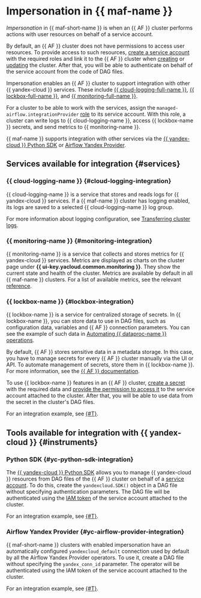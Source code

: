# Impersonation in {{ maf-name }}

_Impersonation_ in {{ maf-short-name }} is when an {{ AF }} cluster performs actions with user resources on behalf of a service account.

By default, an {{ AF }} cluster does not have permissions to access user resources. To provide access to such resources, [create a service account](../../iam/operations/sa/create.md#create-sa) with the required roles and link it to the {{ AF }} cluster when [creating](../operations/cluster-create.md#create-cluster) or [updating](../operations/cluster-update.md) the cluster. After that, you will be able to authenticate on behalf of the service account from the code of DAG files.

Impersonation enables an {{ AF }} cluster to support integration with other {{ yandex-cloud }} services. These include [{{ cloud-logging-full-name }}](../../logging/index.yaml), [{{ lockbox-full-name }}](../../lockbox/concepts/index.md), and [{{ monitoring-full-name }}](../../monitoring/concepts/index.md).

 For a cluster to be able to work with the services, assign the `managed-airflow.integrationProvider` [role](../security/index.md#managed-airflow-integrationProvider) to its service account. With this role, a cluster can write logs to {{ cloud-logging-name }}, access {{ lockbox-name }} secrets, and send metrics to {{ monitoring-name }}.

{{ maf-name }} supports integration with other services via the [{{ yandex-cloud }} Python SDK](https://github.com/yandex-cloud/python-sdk) or [Airflow Yandex Provider](https://airflow.apache.org/docs/apache-airflow-providers-yandex/stable/index.html).

## Services available for integration {#services}

### {{ cloud-logging-name }} {#cloud-logging-integration}

{{ cloud-logging-name }} is a service that stores and reads logs for {{ yandex-cloud }} services. If a {{ maf-name }} cluster has logging enabled, its logs are saved to a selected {{ cloud-logging-name }} log group.

For more information about logging configuration, see [Transferring cluster logs](../operations/af-logging.md).

### {{ monitoring-name }} {#monitoring-integration}

{{ monitoring-name }} is a service that collects and stores metrics for {{ yandex-cloud }} services. Metrics are displayed as charts on the cluster page under **{{ ui-key.yacloud.common.monitoring }}**. They show the current state and health of the cluster. Metrics are available by default in all {{ maf-name }} clusters. For a list of available metrics, see the relevant [reference](../metrics.md).

### {{ lockbox-name }} {#lockbox-integration}

{{ lockbox-name }} is a service for centralized storage of secrets. In {{ lockbox-name }}, you can store data to use in DAG files, such as configuration data, variables and {{ AF }} connection parameters. You can see the example of such data in [Automating {{ dataproc-name }} operations](../tutorials/data-processing-automation.md#dag).

By default, {{ AF }} stores sensitive data in a metadata storage. In this case, you have to manage secrets for every {{ AF }} cluster manually via the UI or API. To automate management of secrets, store them in {{ lockbox-name }}. For more information, see the [{{ AF }} documentation](https://airflow.apache.org/docs/apache-airflow/stable/security/secrets/secrets-backend/index.html).

To use {{ lockbox-name }} features in an {{ AF }} cluster, [create a secret](../../lockbox/operations/secret-create.md) with the required data and [provide the permission to access it](../../lockbox/operations/secret-access.md) to the service account attached to the cluster. After that, you will be able to use data from the secret in the cluster's DAG files.

For an integration example, see [{#T}](../operations/lockbox-secrets-in-maf-cluster.md).

## Tools available for integration with {{ yandex-cloud }} {#instruments}

### Python SDK {#yc-python-sdk-integration}

The [{{ yandex-cloud }} Python SDK](https://github.com/yandex-cloud/python-sdk) allows you to manage {{ yandex-cloud }} resources from DAG files of the {{ AF }} cluster on behalf of a [service account](../../functions/operations/function-sa.md). To do this, create the `yandexcloud.SDK()` object in a DAG file without specifying authentication parameters. The DAG file will be authenticated using the [IAM token](../../iam/concepts/authorization/iam-token.md) of the service account attached to the cluster.

For an integration example, see [{#T}](../tutorials/using-python-sdk.md).

### Airflow Yandex Provider {#yc-airflow-provider-integration}

{{ maf-short-name }} clusters with enabled impersonation have an automatically configured `yandexcloud_default` connection used by default by all the Airflow Yandex Provider operators. To use it, create a DAG file without specifying the `yandex_conn_id` parameter. The operator will be authenticated using the IAM token of the service account attached to the cluster.

For an integration example, see [{#T}](../tutorials/airflow-auto-tasks.md).
